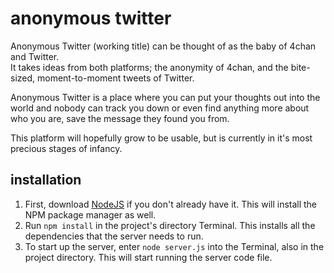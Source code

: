 # anonymous twitter
 
Anonymous Twitter (working title) can be thought of as the baby of 4chan and Twitter.  
It takes ideas from both platforms; the anonymity of 4chan, and the bite-sized, moment-to-moment tweets of Twitter.  
  
Anonymous Twitter is a place where you can put your thoughts out into the world and nobody can track you down or even find anything more about who you are, save the message they found you from.  
  
This platform will hopefully grow to be usable, but is currently in it's most precious stages of infancy.  

## installation
1. First, download [NodeJS](https://nodejs.org/en) if you don't already have it. This will install the NPM package manager as well.
2. Run ``npm install`` in the project's directory Terminal. This installs all the dependencies that the server needs to run.
3. To start up the server, enter ``node server.js`` into the Terminal, also in the project directory. This will start running the server code file.